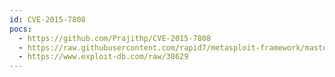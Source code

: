 ```yaml
---
id: CVE-2015-7808
pocs:
  - https://github.com/Prajithp/CVE-2015-7808
  - https://raw.githubusercontent.com/rapid7/metasploit-framework/master/modules/exploits/multi/http/vbulletin_unserialize.rb
  - https://www.exploit-db.com/raw/38629
---
```

